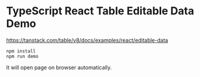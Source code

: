 TypeScript React Table Editable Data Demo
===========================================

https://tanstack.com/table/v8/docs/examples/react/editable-data

```
npm install
npm run demo
```

It will open page on browser automatically.
